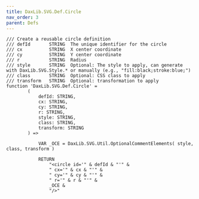 ```yaml
---
title: DaxLib.SVG.Def.Circle
nav_order: 3
parent: Defs
---
```


	/// Create a reusable circle definition
	/// defId		STRING	The unique identifier for the circle
	/// cx			STRING	X center coordinate
	/// cy			STRING	Y center coordinate
	/// r			STRING	Radius
	/// style		STRING	Optional: The style to apply, can generate with DaxLib.SVG.Style.* or manually (e.g., "fill:black;stroke:blue;")
	/// class		STRING	Optional: CSS class to apply
	/// transform	STRING	Optional: transformation to apply
	function 'DaxLib.SVG.Def.Circle' = 
			(
				defId: STRING,
				cx: STRING,
				cy: STRING,  
				r: STRING,
				style: STRING,
				class: STRING,
				transform: STRING
			) =>

				VAR _OCE = DaxLib.SVG.Util.OptionalCommentElements( style, class, transform )

				RETURN
					"<circle id='" & defId & "'" &
					" cx='" & cx & "'" &
					" cy='" & cy & "'" &
					" r='" & r & "'" &
					_OCE &
					"/>"